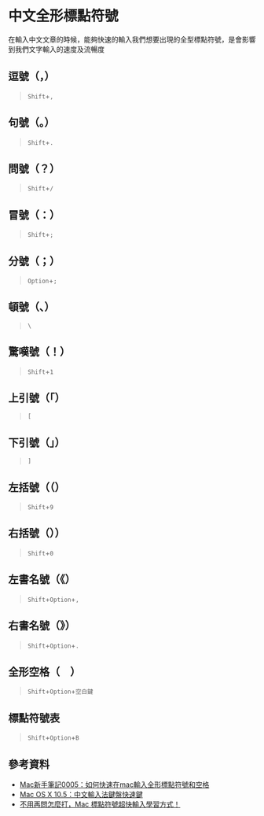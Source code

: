 # 中文全形標點符號

在輸入中文文章的時候，能夠快速的輸入我們想要出現的全型標點符號，是會影響到我們文字輸入的速度及流暢度

## 逗號（，）

> `Shift`+`,`

## 句號（。）

> `Shift`+`.`

## 問號（？）

> `Shift`+`/`

## 冒號（：）

> `Shift`+`;`

## 分號（；）

> `Option`+`;`

## 頓號（、）

> `\`

## 驚嘆號（！）

> `Shift`+`1`

## 上引號（「）

> `[`

## 下引號（」）

> `]`

## 左括號（（）

> `Shift`+`9`

## 右括號（））

> `Shift`+`0`

## 左書名號（《）

> `Shift`+`Option`+`,`

## 右書名號（》）

> `Shift`+`Option`+`.`

## 全形空格（　）

> `Shift`+`Option`+`空白鍵`

## 標點符號表

> `Shift`+`Option`+`B`


## 參考資料

* [Mac新手筆記0005：如何快速在mac輸入全形標點符號和空格](http://yichenju.blogspot.tw/2014/05/mac0005.html)
* [Mac OS X 10.5：中文輸入法鍵盤快速鍵](http://support.apple.com/zh-tw/HT3560)
* [不用再問怎麼打，Mac 標點符號超快輸入學習方式！](http://appleuser.com/2014/05/24/mini-keyboard/)
